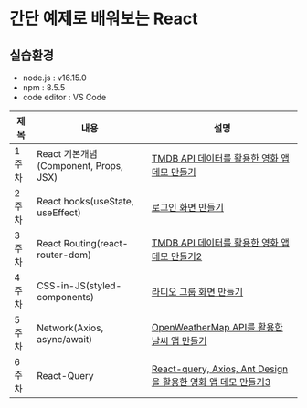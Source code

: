 # 간단 예제로 배워보는 React 

## 실습환경 
- node.js : v16.15.0
- npm : 8.5.5
- code editor : VS Code

|제목|내용|설명|
|------|---|---|
|1주차|React 기본개념(Component, Props, JSX)|[TMDB API 데이터를 활용한 영화 앱 데모 만들기](https://github.com/Boin-Kau/learn-react-with-simple-demo/tree/main/react-basic-demo)|
|2주차|React hooks(useState, useEffect)|[로그인 화면 만들기](https://github.com/Boin-Kau/learn-react-with-simple-demo/tree/main/react-hooks-demo)|
|3주차|React Routing(react-router-dom)|[TMDB API 데이터를 활용한 영화 앱 데모 만들기2](https://github.com/Boin-Kau/learn-react-with-simple-demo/tree/main/react-routing-demo)|
|4주차|CSS-in-JS(styled-components)|[라디오 그룹 화면 만들기](https://github.com/Boin-Kau/learn-react-with-simple-demo/tree/main/react-radio-group-demo)|
|5주차|Network(Axios, async/await)|[OpenWeatherMap API를 활용한 날씨 앱 만들기](https://github.com/Boin-Kau/learn-react-with-simple-demo/tree/main/react-js-network-demo)|
|6주차|React-Query|[React-query, Axios, Ant Design을 활용한 영화 앱 데모 만들기3](https://github.com/Boin-Kau/learn-react-with-simple-demo/tree/main/react-query-demo)|

